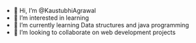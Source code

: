 - 👋 Hi, I’m @KaustubhiAgrawal
- 👀 I’m interested in learning
- 🌱 I’m currently learning Data structures and java programming
- 💞️ I’m looking to collaborate on web development projects

<!---
KaustubhiAgrawal/KaustubhiAgrawal is a ✨ special ✨ repository because its `README.md` (this file) appears on your GitHub profile.
You can click the Preview link to take a look at your changes.
--->
